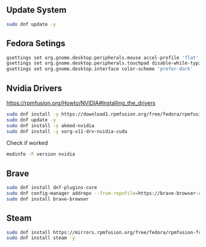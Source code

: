 ## Update System
```bash
sudo dnf update -y
```

## Fedora Setings
```bash
gsettings set org.gnome.desktop.peripherals.mouse accel-profile 'flat'
gsettings set org.gnome.desktop.peripherals.touchpad disable-while-typing false
gsettings set org.gnome.desktop.interface color-scheme 'prefer-dark'
```

## Nvidia Drivers
https://rpmfusion.org/Howto/NVIDIA#Installing_the_drivers
```bash
sudo dnf install -y https://download1.rpmfusion.org/free/fedora/rpmfusion-free-release-$(rpm -E %fedora).noarch.rpm https://download1.rpmfusion.org/nonfree/fedora/rpmfusion-nonfree-release-$(rpm -E %fedora).noarch.rpm
sudo dnf update -y
sudo dnf install -y akmod-nvidia
sudo dnf install -y xorg-x11-drv-nvidia-cuda
```
Check if worked
```bash
modinfo -F version nvidia
```
## Brave
```bash
sudo dnf install dnf-plugins-core
sudo dnf config-manager addrepo --from-repofile=https://brave-browser-rpm-release.s3.brave.com/brave-browser.repo
sudo dnf install brave-browser
```

## Steam
```bash
sudo dnf install https://mirrors.rpmfusion.org/free/fedora/rpmfusion-free-release-$(rpm -E %fedora).noarch.rpm https://mirrors.rpmfusion.org/nonfree/fedora/rpmfusion-nonfree-release-$(rpm -E %fedora).noarch.rpm -y
sudo dnf install steam -y
```
